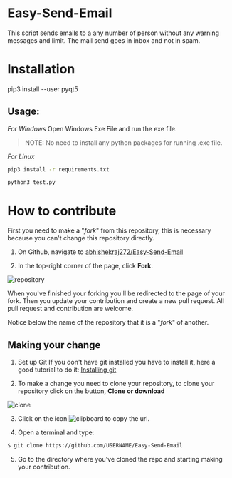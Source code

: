 

# Easy-Send-Email

This script sends emails to a any number of person without any warning messages and limit. The mail send goes in inbox and not in spam.
# Installation
pip3 install --user pyqt5  

## Usage:

*For Windows*
 Open Windows Exe File and run the exe file.
 > NOTE: No need to install any python packages for running .exe file.
 
*For Linux*
```bash
pip3 install -r requirements.txt

python3 test.py
```

# How to contribute

First you need to make a "*fork*" from this repository, this is necessary because you can't change this repository directly.

1. On Github, navigate to [abhishekraj272/Easy-Send-Email](https://github.com/abhishekraj272/Easy-Send-Email)

2. In the top-right corner of the page, click **Fork**.

![repository](imagens/fork.png "repository")

When you've finished your forking you'll be redirected to the page of your fork.
Then you update your contribution and create a new pull request.
All pull request and contribution are welcome.

Notice below the name of the repository that it is a "*fork*" of another.

## Making your change

1. Set up Git
If you don't have git installed you have to install it, here a good tutorial to do it: [Installing git](https://help.github.com/en/articles/set-up-git)

2. To make a change you need to clone your repository, to clone your repository click on the button, **Clone or download**

![clone](imagens/clone.png "clone")

3. Click on the icon ![clipboard](imagens/clipbord.png "clipboard") to copy the url.

4. Open a terminal and type:
```bash
$ git clone https://github.com/USERNAME/Easy-Send-Email
```

5. Go to the directory where you've cloned the repo and starting making your contribution.


